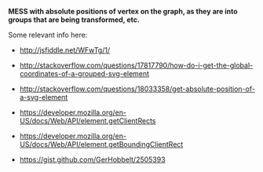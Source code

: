 **MESS with absolute positions of vertex on the graph, as they are into groups that are being transformed, etc.**

Some relevant info here:

- http://jsfiddle.net/WFwTg/1/

- http://stackoverflow.com/questions/17817790/how-do-i-get-the-global-coordinates-of-a-grouped-svg-element
- http://stackoverflow.com/questions/18033358/get-absolute-position-of-a-svg-element

- https://developer.mozilla.org/en-US/docs/Web/API/element.getClientRects
- https://developer.mozilla.org/en-US/docs/Web/API/element.getBoundingClientRect

- https://gist.github.com/GerHobbelt/2505393